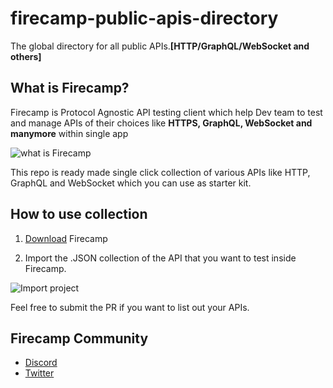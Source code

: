 # firecamp-public-apis-directory
The global directory for all public APIs.**[HTTP/GraphQL/WebSocket and others]**

## **What is Firecamp?**
Firecamp is Protocol Agnostic API testing client which help Dev team to test and manage APIs of their choices like **HTTPS, GraphQL, WebSocket and manymore** within single app

![what is Firecamp](https://raw.githubusercontent.com/shreya-gr/Firecamp/master/images/What%20is%20Firecamp.gif)

This repo is ready made single click collection of various APIs like HTTP, GraphQL and WebSocket which you can use as starter kit.

## **How to use collection**
1. [Download](https://firecamp.io/downloads) Firecamp

2. Import the .JSON collection of the API that you want to test inside Firecamp.

![Import project](https://raw.githubusercontent.com/shreya-gr/firecamp-public-apis-directory/master/Import%20Firecamp.gif)

Feel free to submit the PR if you want to list out your APIs. 

## Firecamp Community

* [Discord](https://discordapp.com/invite/8hRaqhK) 
* [Twitter](https://twitter.com/FirecampHQ)

